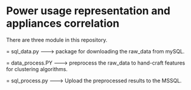 # Power usage representation and appliances correlation

There are three module in this repository.

= sql_data.py
---> package for downloading the raw_data from mySQL.

= data_process.PY
---> preprocess the raw_data to hand-craft features for clustering algorithms.

= sql_process.py
---> Upload the preprocessed results to the MSSQL.

